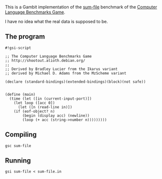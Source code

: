 This is a Gambit implementation of the
[sum-file](http://shootout.alioth.debian.org/gp4sandbox/benchmark.php?test=sumcol&lang=all)
benchmark of the [Computer Language Benchmarks
Game](Programming_language_shootout.md).

I have no idea what the real data is supposed to be.

## The program

    #!gsi-script
    
    ;; The Computer Language Benchmarks Game
    ;; http://shootout.alioth.debian.org/
    ;;
    ;; Derived by Bradley Lucier from the Ikarus variant
    ;; derived by Michael D. Adams from the MzScheme variant
    
    (declare (standard-bindings)(extended-bindings)(block)(not safe))
    
    
    (define (main)
      (time (let ([in (current-input-port)])
        (let loop ([acc 0])
          (let ([n (read-line in)])
        (if (eof-object? n)
            (begin (display acc) (newline))
            (loop (+ acc (string->number n)))))))))

## Compiling

    gsc sum-file

## Running

    gsi sum-file < sum-file.in
